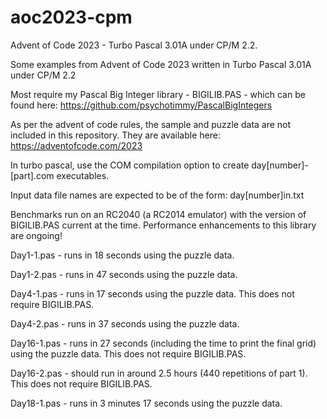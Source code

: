 # aoc2023-cpm
Advent of Code 2023 - Turbo Pascal 3.01A under CP/M 2.2.

Some examples from Advent of Code 2023 written in Turbo Pascal 3.01A under CP/M 2.2

Most require my Pascal Big Integer library - BIGILIB.PAS - which can
be found here: https://github.com/psychotimmy/PascalBigIntegers

As per the advent of code rules, the sample and puzzle data are not included in 
this repository. They are available here: https://adventofcode.com/2023

In turbo pascal, use the COM compilation option to create day[number]-[part].com executables.

Input data file names are expected to be of the form: day[number]in.txt

Benchmarks run on an RC2040 (a RC2014 emulator) with the version of BIGILIB.PAS
current at the time. Performance enhancements to this library are ongoing!

Day1-1.pas - runs in 18 seconds using the puzzle data.

Day1-2.pas - runs in 47 seconds using the puzzle data.

Day4-1.pas - runs in 17 seconds using the puzzle data. This does not require BIGILIB.PAS.

Day4-2.pas - runs in 37 seconds using the puzzle data.

Day16-1.pas - runs in 27 seconds (including the time to print the final grid) using the puzzle data. This does not require BIGILIB.PAS.

Day16-2.pas - should run in around 2.5 hours (440 repetitions of part 1). This does not require BIGILIB.PAS.

Day18-1.pas - runs in 3 minutes 17 seconds using the puzzle data. 
